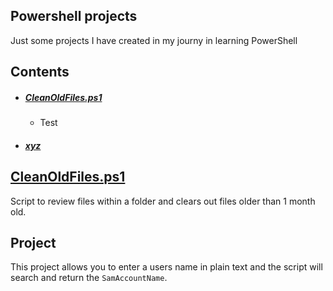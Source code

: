 ## Powershell projects

Just some projects I have created in my journy in learning PowerShell

## Contents
- ##### [CleanOldFiles.ps1](#cleanoldfilesps1)
  - Test
- ##### [xyz](#project)

## [CleanOldFiles.ps1](CleanOldFiles.ps1)
Script to review files within a folder and clears out files older than 1 month old.

## Project
This project allows you to enter a users name in plain text and the script will search and return the `SamAccountName`.
